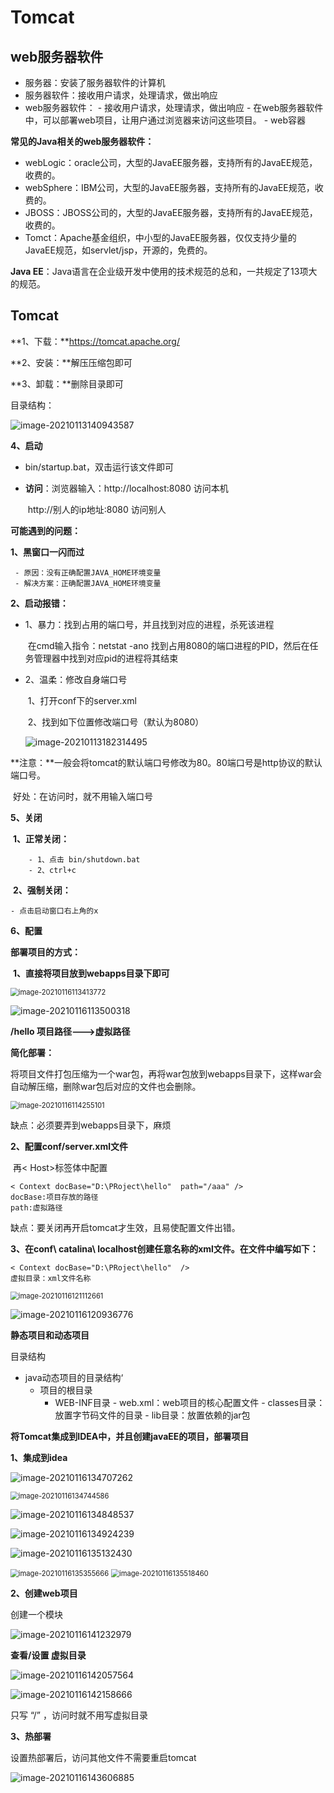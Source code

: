 # Tomcat

## web服务器软件

- 服务器：安装了服务器软件的计算机
- 服务器软件：接收用户请求，处理请求，做出响应
- web服务器软件：
  		- 接收用户请求，处理请求，做出响应
    		- 在web服务器软件中，可以部署web项目，让用户通过浏览器来访问这些项目。
        		- web容器

**常见的Java相关的web服务器软件：**

- webLogic：oracle公司，大型的JavaEE服务器，支持所有的JavaEE规范，收费的。
- webSphere：IBM公司，大型的JavaEE服务器，支持所有的JavaEE规范，收费的。
- JBOSS：JBOSS公司的，大型的JavaEE服务器，支持所有的JavaEE规范，收费的。
- Tomct：Apache基金组织，中小型的JavaEE服务器，仅仅支持少量的JavaEE规范，如servlet/jsp，开源的，免费的。

**Java EE**：Java语言在企业级开发中使用的技术规范的总和，一共规定了13项大的规范。

## Tomcat

**1、下载：**https://tomcat.apache.org/

**2、安装：**解压压缩包即可

**3、卸载：**删除目录即可

目录结构：

![image-20210113140943587](https://gitee.com/panqiyi/pqimg/raw/master/20210113140943.png)

**4、启动**

- bin/startup.bat，双击运行该文件即可

- **访问**：浏览器输入：http://localhost:8080 访问本机

  ​								http://别人的ip地址:8080 访问别人

**可能遇到的问题：**

**1、黑窗口一闪而过**

	 - 原因：没有正确配置JAVA_HOME环境变量
	 - 解决方案：正确配置JAVA_HOME环境变量

**2、启动报错：**

 - 1、暴力：找到占用的端口号，并且找到对应的进程，杀死该进程

   ​		在cmd输入指令：netstat -ano  找到占用8080的端口进程的PID，然后在任务管理器中找到对应pid的进程将其结束

- 2、温柔：修改自身端口号

  ​	1、打开conf下的server.xml

  ​	2、找到如下位置修改端口号（默认为8080）

  ![image-20210113182314495](https://gitee.com/panqiyi/pqimg/raw/master/20210113182314.png)		

**注意：**一般会将tomcat的默认端口号修改为80。80端口号是http协议的默认端口号。

​		好处：在访问时，就不用输入端口号

**5、关闭**

​	**1、正常关闭：**

		- 1、点击 bin/shutdown.bat
		- 2、ctrl+c

​    **2、强制关闭：**

	- 点击启动窗口右上角的x

**6、配置**

**部署项目的方式：**

​	**1、直接将项目放到webapps目录下即可**

<img src="https://gitee.com/panqiyi/pqimg/raw/master/20210116113413.png" alt="image-20210116113413772" style="zoom: 80%;" />

![image-20210116113500318](https://gitee.com/panqiyi/pqimg/raw/master/20210116113500.png)

**/hello  项目路径--->虚拟路径**

**简化部署：**

将项目文件打包压缩为一个war包，再将war包放到webapps目录下，这样war会自动解压缩，删除war包后对应的文件也会删除。

<img src="https://gitee.com/panqiyi/pqimg/raw/master/20210116114255.png" alt="image-20210116114255101" style="zoom:80%;" />

缺点：必须要弄到webapps目录下，麻烦

**2、配置conf/server.xml文件**

​	再< Host>标签体中配置

```
< Context docBase="D:\PRoject\hello"  path="/aaa" />
docBase:项目存放的路径
path:虚拟路径
```

缺点：要关闭再开启tomcat才生效，且易使配置文件出错。

**3、在conf\ catalina\ localhost创建任意名称的xml文件。在文件中编写如下：**

```
< Context docBase="D:\PRoject\hello"  />
虚拟目录：xml文件名称
```

<img src="https://gitee.com/panqiyi/pqimg/raw/master/20210116121112.png" alt="image-20210116121112661" style="zoom:80%;" />

![image-20210116120936776](https://gitee.com/panqiyi/pqimg/raw/master/20210116120936.png)



**静态项目和动态项目**

目录结构

 - java动态项目的目录结构‘
      - 项目的根目录
           - WEB-INF目录
             		- web.xml：web项目的核心配置文件
               		- classes目录：放置字节码文件的目录
                   		- lib目录：放置依赖的jar包

**将Tomcat集成到IDEA中，并且创建javaEE的项目，部署项目**

**1、集成到idea**

![image-20210116134707262](https://gitee.com/panqiyi/pqimg/raw/master/20210116134707.png)

<img src="C:\Users\panqiyi\AppData\Roaming\Typora\typora-user-images\image-20210116134744586.png" alt="image-20210116134744586" style="zoom:80%;" />

![image-20210116134848537](https://gitee.com/panqiyi/pqimg/raw/master/20210116134848.png)

![image-20210116134924239](https://gitee.com/panqiyi/pqimg/raw/master/20210116134924.png)

![image-20210116135132430](https://gitee.com/panqiyi/pqimg/raw/master/20210116135132.png)

<img src="https://gitee.com/panqiyi/pqimg/raw/master/20210116135355.png" alt="image-20210116135355666" style="zoom:80%;" />

<img src="https://gitee.com/panqiyi/pqimg/raw/master/20210116135518.png" alt="image-20210116135518460" style="zoom:80%;" />

**2、创建web项目**

创建一个模块

![image-20210116141232979](https://gitee.com/panqiyi/pqimg/raw/master/20210116141233.png)

**查看/设置 虚拟目录**

![image-20210116142057564](https://gitee.com/panqiyi/pqimg/raw/master/20210116142057.png)

![image-20210116142158666](https://gitee.com/panqiyi/pqimg/raw/master/20210116142158.png)

只写 “/” ，访问时就不用写虚拟目录



**3、热部署**

设置热部署后，访问其他文件不需要重启tomcat

![image-20210116143606885](https://gitee.com/panqiyi/pqimg/raw/master/20210116143606.png)

